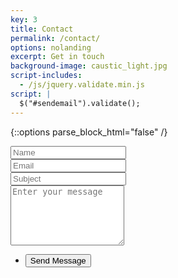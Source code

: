 ```yaml
---
key: 3
title: Contact
permalink: /contact/
options: nolanding
excerpt: Get in touch
background-image: caustic_light.jpg
script-includes:
  - /js/jquery.validate.min.js
script: |
  $("#sendemail").validate();
---
```


{::options parse_block_html="false" /}
<section>
  <form id="sendemail" method="post" action="{{ site.data.tokens.mailaction }}">
    <div class="row uniform">
      <div class="6u 12u$(xsmall)">
        <input type="text" name="name" id="name" value="" placeholder="Name" />
      </div>
      <div class="6u$ 12u$(xsmall)">
        <input required type="email" name="email" id="email" value="" placeholder="Email" />
      </div>
      <div class="12u$">
        <input required type="text" minlength="2" name="subject" id="subject" value="" placeholder="Subject" />
      </div>
      <div class="12u$">
        <textarea required name="textbody" id="textbody" placeholder="Enter your message" rows="6"></textarea>
      </div>
      <div class="12u$">
        <ul class="actions">
          <li><input type="submit" value="Send Message" class="special" /></li>
        </ul>
      </div>
    </div>
    <input type="hidden" name="success"
           value="{{ '/contact-success' | prepend: site.baseurl | prepend: site.url }}" />
    <input type="hidden" name="failure"
           value="{{ '/contact-failure' | prepend: site.baseurl | prepend: site.url }}" />
  </form>
</section>
